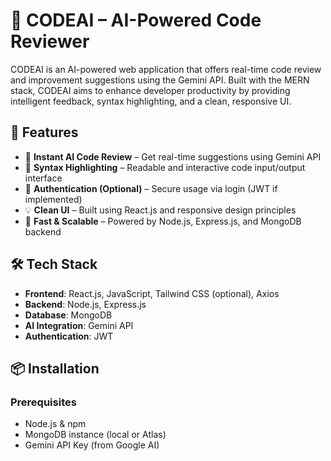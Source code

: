 # 🚀 CODEAI – AI-Powered Code Reviewer

CODEAI is an AI-powered web application that offers real-time code review and improvement suggestions using the Gemini API. Built with the MERN stack, CODEAI aims to enhance developer productivity by providing intelligent feedback, syntax highlighting, and a clean, responsive UI.

## 🧠 Features

- 🧾 **Instant AI Code Review** – Get real-time suggestions using Gemini API
- 🎨 **Syntax Highlighting** – Readable and interactive code input/output interface
- 🔐 **Authentication (Optional)** – Secure usage via login (JWT if implemented)
- 💡 **Clean UI** – Built using React.js and responsive design principles
- 🚀 **Fast & Scalable** – Powered by Node.js, Express.js, and MongoDB backend

## 🛠️ Tech Stack

- **Frontend**: React.js, JavaScript, Tailwind CSS (optional), Axios
- **Backend**: Node.js, Express.js
- **Database**: MongoDB
- **AI Integration**: Gemini API
- **Authentication**: JWT 

## 📦 Installation

### Prerequisites
- Node.js & npm
- MongoDB instance (local or Atlas)
- Gemini API Key (from Google AI)


